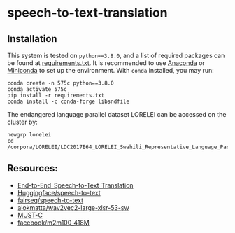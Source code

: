 # speech-to-text-translation

## Installation
This system is tested on `python==3.8.0`, and a list of required packages can be found at [requirements.txt](https://github.com/Syarotto/hyperpartisan_news_dection/blob/main/requirements.txt). It is recommended to use [Anaconda](https://docs.anaconda.com/anaconda/install/index.html) or [Miniconda](https://docs.conda.io/en/latest/miniconda.html) to set up the environment. With `conda` installed, you may run: 

```
conda create -n 575c python==3.8.0
conda activate 575c
pip install -r requirements.txt
conda install -c conda-forge libsndfile
```

The endangered language parallel dataset LORELEI can be accessed on the cluster by:
```
newgrp lorelei
cd /corpora/LORELEI/LDC2017E64_LORELEI_Swahili_Representative_Language_Pack_Translation_Annotation_Grammar_Lexicon_and_Tools_V1.0
```

## Resources:
- [End-to-End_Speech-to-Text_Translation](https://github.com/Shivam0712/End-to-End_Speech-to-Text_Translation)
- [Huggingface/speech-to-text](https://huggingface.co/docs/transformers/model_doc/speech_to_text)
- [fairseq/speech-to-text](https://github.com/facebookresearch/fairseq/tree/main/examples/speech_to_text)
- [alokmatta/wav2vec2-large-xlsr-53-sw](https://huggingface.co/alokmatta/wav2vec2-large-xlsr-53-sw)
- [MUST-C](https://ict.fbk.eu/must-c-releases/)
- [facebook/m2m100_418M](https://huggingface.co/facebook/m2m100_418M)
